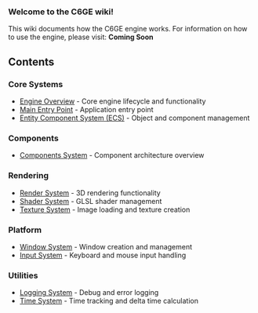 ### Welcome to the C6GE wiki!

This wiki documents how the C6GE engine works. For information on how to use the engine, please visit: **Coming Soon**

## Contents

### Core Systems
- [Engine Overview](Engine.md) - Core engine lifecycle and functionality
- [Main Entry Point](Main.md) - Application entry point
- [Entity Component System (ECS)](ECS.md) - Object and component management

### Components
- [Components System](Components.md) - Component architecture overview

### Rendering
- [Render System](Render.md) - 3D rendering functionality
- [Shader System](Shader.md) - GLSL shader management
- [Texture System](Texture.md) - Image loading and texture creation

### Platform
- [Window System](Window.md) - Window creation and management
- [Input System](Input.md) - Keyboard and mouse input handling

### Utilities
- [Logging System](Logging.md) - Debug and error logging
- [Time System](Time.md) - Time tracking and delta time calculation